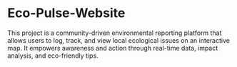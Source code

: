 # Eco-Pulse-Website
This project is a community-driven environmental reporting platform that allows users to log, track, and view local ecological issues on an interactive map. It empowers awareness and action through real-time data, impact analysis, and eco-friendly tips.
